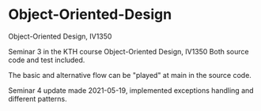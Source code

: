 # Object-Oriented-Design
Object-Oriented Design, IV1350

Seminar 3 in the KTH course Object-Oriented Design, IV1350
Both source code and test included.

The basic and alternative flow can be "played" at main in the source code.

Seminar 4 update made 2021-05-19, implemented exceptions handling and different patterns.
